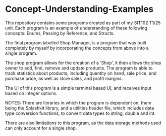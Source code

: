 # Concept-Understanding-Examples

This repository contains some programs created as part of my SIT102 T1/25 unit. Each program is an example of understanding of these following concepts: Enums, Passing by Reference, and Structs. 

The final program labelled Shop Manager, is a program that was built completely by myself by incorporating the concepts from above into a single program. 

The shop program allows for the creation of a 'Shop', it then allows the shop owner to add, find, remove and update products. The program is able to track statistics about products, including quantity on hand, sale price, and purchase price, as well as store sales, and profit margins. 

The UI of this program is a simple terminal based UI, and receives input based on integer options. 

NOTES:
There are libraries in which the program is dependent on, them being the Splashkit library, and a utilities header file, which includes data type conversion functions, to convert data types to string, double and int. 

There are also limitations to this program, as the data storage methods used can only account for a single shop. 
